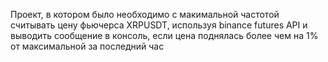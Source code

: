 Проект, в котором было необходимо с макимальной частотой считывать цену фьючерса XRPUSDT, используя binance futures API и выводить сообщение в консоль, если цена поднялась более чем на 1% от максимальной за последний час 
